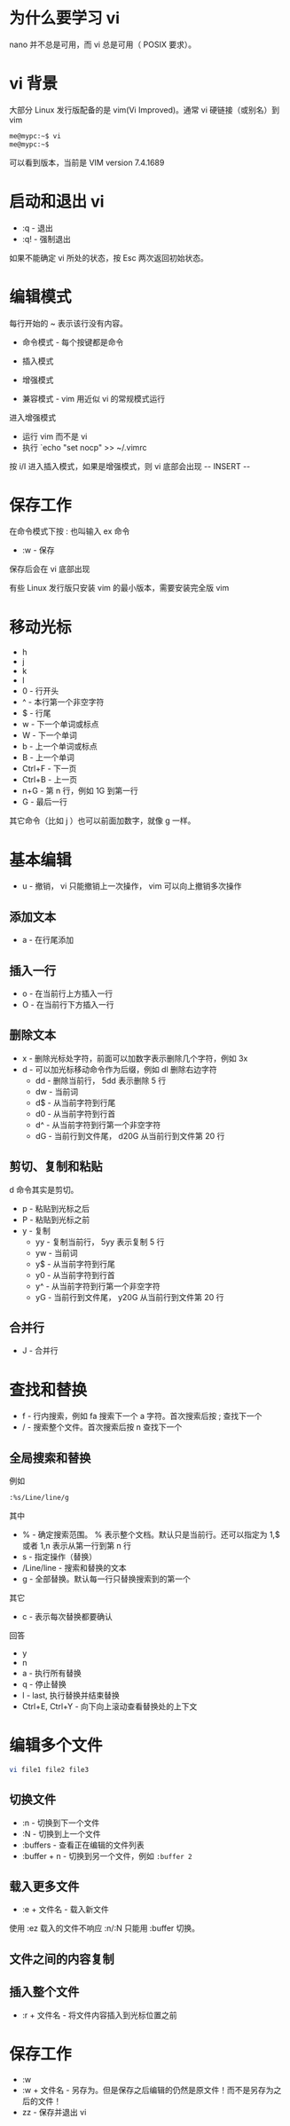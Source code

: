 # 为什么要学习 vi

nano 并不总是可用，而 vi 总是可用（ POSIX 要求）。

# vi 背景

大部分 Linux 发行版配备的是 vim(Vi Improved)。通常 vi 硬链接（或别名）到 vim

```bash
me@mypc:~$ vi
me@mypc:~$ 
```
可以看到版本，当前是 VIM version 7.4.1689


# 启动和退出 vi

- :q - 退出
- :q! - 强制退出


如果不能确定 vi 所处的状态，按 Esc 两次返回初始状态。

# 编辑模式

每行开始的 ~ 表示该行没有内容。


- 命令模式 - 每个按键都是命令
- 插入模式

- 增强模式
- 兼容模式 - vim 用近似 vi 的常规模式运行

进入增强模式
- 运行 vim 而不是 vi
- 执行 `echo "set nocp" >> ~/.vimrc

按 i/I 进入插入模式，如果是增强模式，则 vi 底部会出现 -- INSERT --

# 保存工作

在命令模式下按 : 也叫输入 ex 命令

- :w - 保存

保存后会在 vi 底部出现

有些 Linux 发行版只安装 vim 的最小版本，需要安装完全版 vim

# 移动光标

* h
* j
* k
* l
* 0 - 行开头
* ^ - 本行第一个非空字符
* $ - 行尾
* w - 下一个单词或标点
* W - 下一个单词
* b - 上一个单词或标点
* B - 上一个单词
* Ctrl+F - 下一页
* Ctrl+B - 上一页
* n+G - 第 n 行，例如 1G 到第一行
* G - 最后一行

其它命令（比如 j ）也可以前面加数字，就像 g 一样。


# 基本编辑

* u - 撤销， vi 只能撤销上一次操作， vim 可以向上撤销多次操作

## 添加文本

- a - 在行尾添加

## 插入一行

- o - 在当前行上方插入一行
- O - 在当前行下方插入一行

## 删除文本

- x - 删除光标处字符，前面可以加数字表示删除几个字符，例如 3x
- d - 可以加光标移动命令作为后缀，例如 dl 删除右边字符
  - dd - 删除当前行， 5dd 表示删除 5 行
  - dw - 当前词
  - d$ - 从当前字符到行尾
  - d0 - 从当前字符到行首
  - d^ - 从当前字符到行第一个非空字符
  - dG - 当前行到文件尾， d20G 从当前行到文件第 20 行

## 剪切、复制和粘贴

d 命令其实是剪切。

- p - 粘贴到光标之后
- P - 粘贴到光标之前
- y - 复制
  - yy - 复制当前行， 5yy 表示复制 5 行
  - yw - 当前词
  - y$ - 从当前字符到行尾
  - y0 - 从当前字符到行首
  - y^ - 从当前字符到行第一个非空字符
  - yG - 当前行到文件尾， y20G 从当前行到文件第 20 行

## 合并行

- J - 合并行

# 查找和替换

- f - 行内搜索，例如 fa 搜索下一个 a 字符。首次搜索后按 ; 查找下一个
- / - 搜索整个文件。首次搜索后按 n 查找下一个

## 全局搜索和替换

例如
```bash
:%s/Line/line/g
```

其中
- % - 确定搜索范围。 % 表示整个文档。默认只是当前行。还可以指定为 1,$ 或者 1,n 表示从第一行到第 n 行
- s - 指定操作（替换）
- /Line/line - 搜索和替换的文本
- g - 全部替换。默认每一行只替换搜索到的第一个

其它
- c - 表示每次替换都要确认

回答
- y
- n
- a - 执行所有替换
- q - 停止替换
- l - last, 执行替换并结束替换
- Ctrl+E, Ctrl+Y - 向下向上滚动查看替换处的上下文

# 编辑多个文件

```bash
vi file1 file2 file3
```

## 切换文件

- :n - 切换到下一个文件
- :N - 切换到上一个文件
- :buffers - 查看正在编辑的文件列表
- :buffer + n - 切换到另一个文件，例如 `:buffer 2`

## 载入更多文件

- :e + 文件名 - 载入新文件

使用 :ez 载入的文件不响应 :n/:N 只能用 :buffer 切换。


## 文件之间的内容复制


## 插入整个文件

- :r + 文件名 - 将文件内容插入到光标位置之前

# 保存工作

- :w
- :w + 文件名 - 另存为。但是保存之后编辑的仍然是原文件！而不是另存为之后的文件！
- zz - 保存并退出 vi

